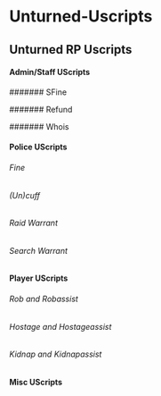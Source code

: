 # Unturned-Uscripts
## **Unturned RP Uscripts**

#### Admin/Staff UScripts

####### SFine

####### Refund

####### Whois

#### Police UScripts

###### Fine

###### (Un)cuff

###### Raid Warrant

###### Search Warrant

#### Player UScripts

###### Rob and Robassist

###### Hostage and Hostageassist

###### Kidnap and Kidnapassist

#### Misc UScripts
